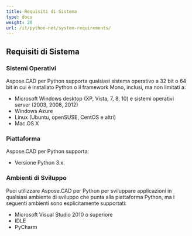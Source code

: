 ```yaml
---
title: Requisiti di Sistema
type: docs
weight: 20
url: /it/python-net/system-requirements/
---
```


## **Requisiti di Sistema**

### **Sistemi Operativi**

Aspose.CAD per Python supporta qualsiasi sistema operativo a 32 bit o 64 bit in cui è installato Python o il framework Mono, inclusi, ma non limitati a:

- Microsoft Windows desktop (XP, Vista, 7, 8, 10) e sistemi operativi server (2003, 2008, 2012)
- Windows Azure
- Linux (Ubuntu, openSUSE, CentOS e altri)
- Mac OS X

### **Piattaforma**

Aspose.CAD per Python supporta:

- Versione Python 3.x.

### **Ambienti di Sviluppo**

Puoi utilizzare Aspose.CAD per Python per sviluppare applicazioni in qualsiasi ambiente di sviluppo che punta alla piattaforma Python, ma i seguenti ambienti sono esplicitamente supportati:

- Microsoft Visual Studio 2010 o superiore
- IDLE
- PyCharm
